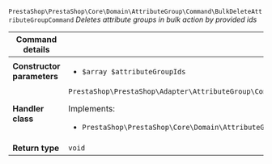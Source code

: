 `PrestaShop\PrestaShop\Core\Domain\AttributeGroup\Command\BulkDeleteAttributeGroupCommand`
_Deletes attribute groups in bulk action by provided ids_

| Command details            |    |
| -------------------------- | -- |
| **Constructor parameters** | <ul> <li>`$array $attributeGroupIds`</li> </ul> |
| **Handler class**          | `PrestaShop\PrestaShop\Adapter\AttributeGroup\CommandHandler\BulkDeleteAttributeGroupHandler`  <p> Implements: </p> <ul>  <li>`PrestaShop\PrestaShop\Core\Domain\AttributeGroup\CommandHandler\BulkDeleteAttributeGroupHandlerInterface`</li>  |
| **Return type** |  `void`  |
